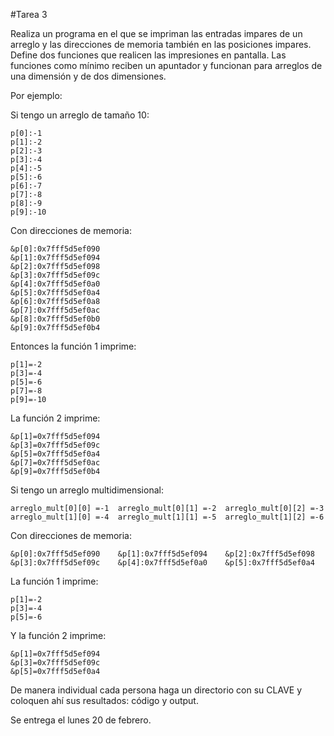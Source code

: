 #Tarea 3

Realiza un programa en el que se impriman las entradas impares de un arreglo y las direcciones de memoria también en las posiciones impares. Define dos funciones que realicen las impresiones en pantalla. Las funciones como mínimo reciben un apuntador y funcionan para arreglos de una dimensión y de dos dimensiones.

Por ejemplo:

Si tengo un arreglo de tamaño 10:

```
p[0]:-1
p[1]:-2
p[2]:-3
p[3]:-4
p[4]:-5
p[5]:-6
p[6]:-7
p[7]:-8
p[8]:-9
p[9]:-10
```

Con direcciones de memoria:

```
&p[0]:0x7fff5d5ef090
&p[1]:0x7fff5d5ef094
&p[2]:0x7fff5d5ef098
&p[3]:0x7fff5d5ef09c
&p[4]:0x7fff5d5ef0a0
&p[5]:0x7fff5d5ef0a4
&p[6]:0x7fff5d5ef0a8
&p[7]:0x7fff5d5ef0ac
&p[8]:0x7fff5d5ef0b0
&p[9]:0x7fff5d5ef0b4

```

Entonces la función 1 imprime:

```
p[1]=-2
p[3]=-4
p[5]=-6
p[7]=-8
p[9]=-10

```


La función 2 imprime:

```
&p[1]=0x7fff5d5ef094
&p[3]=0x7fff5d5ef09c
&p[5]=0x7fff5d5ef0a4
&p[7]=0x7fff5d5ef0ac
&p[9]=0x7fff5d5ef0b4
```

Si tengo un arreglo multidimensional:

```
arreglo_mult[0][0] =-1	arreglo_mult[0][1] =-2	arreglo_mult[0][2] =-3
arreglo_mult[1][0] =-4	arreglo_mult[1][1] =-5	arreglo_mult[1][2] =-6
```

Con direcciones de memoria:

```
&p[0]:0x7fff5d5ef090	&p[1]:0x7fff5d5ef094	&p[2]:0x7fff5d5ef098
&p[3]:0x7fff5d5ef09c	&p[4]:0x7fff5d5ef0a0	&p[5]:0x7fff5d5ef0a4
```

La función 1 imprime:

```
p[1]=-2
p[3]=-4
p[5]=-6
```

Y la función 2 imprime:

```
&p[1]=0x7fff5d5ef094
&p[3]=0x7fff5d5ef09c
&p[5]=0x7fff5d5ef0a4

```

De manera individual cada persona haga un directorio con su CLAVE y coloquen ahí sus resultados: código y output.

Se entrega el lunes 20 de febrero.


